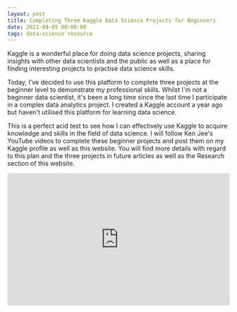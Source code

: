```yaml
---
layout: post
title: Completing Three Kaggle Data Science Projects for Beginners
date: 2021-09-05 00:00:00
tags: data-science resource
---
```

Kaggle is a wonderful place for doing data science projects, sharing insights with other data scientists and the public as well as a place for finding interesting projects to practise data science skills.

Today, I've decided to use this platform to complete three projects at the beginner level to demonstrate my professional skills. Whilst I'm not a beginner data scientist, it's been a long time since the last time I participate in a complex data analytics project. I created a Kaggle account a year ago but haven't utilised this
platform for learning data science.

This is a perfect acid test to see how I can effectively use Kaggle to acquire knowledge and skills in the field of data science. I will follow Ken Jee's YouTube videos to complete these beginner projects and post them on my Kaggle profile as well as this website. You will find more details with regard to this plan and the three projects in future articles as well as the Research section of this website.

<iframe style="width: 100%; height: 300px;" id="video" src="https://www.youtube.com/embed/8igH8qZafpo" title="YouTube video player" frameborder="0" allow="accelerometer; autoplay; clipboard-write; encrypted-media; gyroscope; picture-in-picture" allowfullscreen></iframe>

